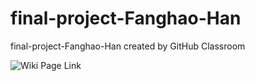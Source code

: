 # final-project-Fanghao-Han
final-project-Fanghao-Han created by GitHub Classroom


![Wiki Page Link](https://github.com/cu-ecen-5013/final-project-Fanghao-Han/wiki)
